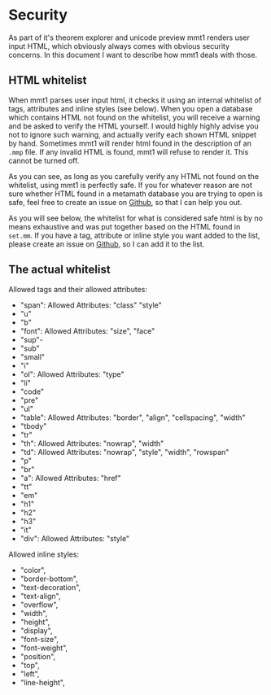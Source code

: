 # Security

As part of it's theorem explorer and unicode preview mmt1 renders user input HTML, which obviously always comes with obvious security concerns. In this document I want to describe how mmt1 deals with those.

## HTML whitelist

When mmt1 parses user input html, it checks it using an internal whitelist of tags, attributes and inline styles (see below). When you open a database which contains HTML not found on the whitelist, you will receive a warning and be asked to verify the HTML yourself. I would highly highly advise you not to ignore such warning, and actually verify each shown HTML snippet by hand. Sometimes mmt1 will render html found in the description of an `.mmp` file. If any invalid HTML is found, mmt1 will refuse to render it. This cannot be turned off.

As you can see, as long as you carefully verify any HTML not found on the whitelist, using mmt1 is perfectly safe. If you for whatever reason are not sure whether HTML found in a metamath database you are trying to open is safe, feel free to create an issue on [Github](https://github.com/marloBruder/mmt1), so that I can help you out.

As you will see below, the whitelist for what is considered safe html is by no means exhaustive and was put together based on the HTML found in `set.mm`. If you have a tag, attribute or inline style you want added to the list, please create an issue on [Github](https://github.com/marloBruder/mmt1), so I can add it to the list.

## The actual whitelist

Allowed tags and their allowed attributes:

- "span": Allowed Attributes: "class" "style"
- "u"
- "b"
- "font": Allowed Attributes: "size", "face"
- "sup"-
- "sub"
- "small"
- "i"
- "ol": Allowed Attributes: "type"
- "li"
- "code"
- "pre"
- "ul"
- "table": Allowed Attributes: "border", "align", "cellspacing", "width"
- "tbody"
- "tr"
- "th": Allowed Attributes: "nowrap", "width"
- "td": Allowed Attributes: "nowrap", "style", "width", "rowspan"
- "p"
- "br"
- "a": Allowed Attributes: "href"
- "tt"
- "em"
- "h1"
- "h2"
- "h3"
- "it"
- "div": Allowed Attributes: "style"

Allowed inline styles:

- "color",
- "border-bottom",
- "text-decoration",
- "text-align",
- "overflow",
- "width",
- "height",
- "display",
- "font-size",
- "font-weight",
- "position",
- "top",
- "left",
- "line-height",
